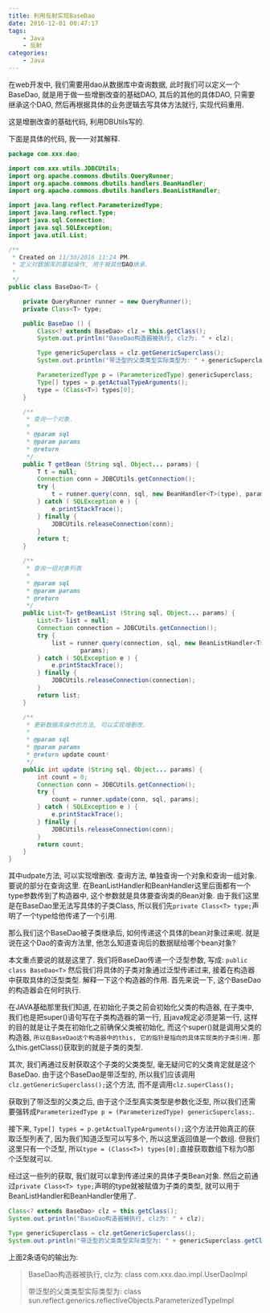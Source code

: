 ```yaml
---
title: 利用反射实现BaseDao
date: 2016-12-01 00:47:17
tags: 
    - Java
    - 反射
categories: 
    - Java    
---
```


在web开发中, 我们需要用dao从数据库中查询数据, 此时我们可以定义一个BaseDao, 就是用于做一些增删改查的基础DAO, 其后的其他的具体DAO, 只需要继承这个DAO, 然后再根据具体的业务逻辑去写具体方法就行, 实现代码重用.

这是增删改查的基础代码, 利用DBUtils写的.

下面是具体的代码, 我一一对其解释.
<!-- more -->

```java
package com.xxx.dao;

import com.xxx.utils.JDBCUtils;
import org.apache.commons.dbutils.QueryRunner;
import org.apache.commons.dbutils.handlers.BeanHandler;
import org.apache.commons.dbutils.handlers.BeanListHandler;

import java.lang.reflect.ParameterizedType;
import java.lang.reflect.Type;
import java.sql.Connection;
import java.sql.SQLException;
import java.util.List;

/**
 * Created on 11/30/2016 11:24 PM.
 * 定义对数据库的基础操作, 用于被其他DAO继承.
 *
 */
public class BaseDao<T> {

    private QueryRunner runner = new QueryRunner();
    private Class<T> type;

    public BaseDao () {
        Class<? extends BaseDao> clz = this.getClass();
        System.out.println("BaseDao构造器被执行, clz为: " + clz);

        Type genericSuperclass = clz.getGenericSuperclass();
        System.out.println("带泛型的父类类型实际类型为: " + genericSuperclass.getClass());

        ParameterizedType p = (ParameterizedType) genericSuperclass;
        Type[] types = p.getActualTypeArguments();
        type = (Class<T>) types[0];
    }

    /**
     * 查询一个对象.
     *
     * @param sql
     * @param params
     * @return
     */
    public T getBean (String sql, Object... params) {
        T t = null;
        Connection conn = JDBCUtils.getConnection();
        try {
            t = runner.query(conn, sql, new BeanHandler<T>(type), params);
        } catch ( SQLException e ) {
            e.printStackTrace();
        } finally {
            JDBCUtils.releaseConnection(conn);
        }
        return t;
    }

    /**
     * 查询一组对象列表
     *
     * @param sql
     * @param params
     * @return
     */
    public List<T> getBeanList (String sql, Object... params) {
        List<T> list = null;
        Connection connection = JDBCUtils.getConnection();
        try {
            list = runner.query(connection, sql, new BeanListHandler<T>(type),
                    params);
        } catch ( SQLException e ) {
            e.printStackTrace();
        } finally {
            JDBCUtils.releaseConnection(connection);
        }
        return list;
    }

    /**
     * 更新数据库操作的方法, 可以实现增删改.
     *
     * @param sql
     * @param params
     * @return update count!
     */
    public int update (String sql, Object... params) {
        int count = 0;
        Connection conn = JDBCUtils.getConnection();
        try {
            count = runner.update(conn, sql, params);
        } catch ( SQLException e ) {
            e.printStackTrace();
        } finally {
            JDBCUtils.releaseConnection(conn);
        }
        return count;
    }
}


```


其中udpate方法, 可以实现增删改.
查询方法, 单独查询一个对象和查询一组对象.
要说的部分在查询这里. 在BeanListHandler和BeanHandler这里后面都有一个type参数传到了构造器中, 这个参数就是具体要查询类的Bean对象. 由于我们这里是在BaseDao里无法写具体的子类Class, 所以我们先`private Class<T> type;`声明了一个type给他传递了一个引用.

那么我们这个BaseDao被子类继承后, 如何传递这个具体的bean对象过来呢.
就是说在这个Dao的查询方法里, 他怎么知道查询后的数据赋给哪个bean对象?

本文重点要说的就是这里了. 
我们将BaseDao传递一个泛型参数, 写成: `public class BaseDao<T>`
然后我们将具体的子类对象通过泛型传递过来, 接着在构造器中获取具体的泛型类型.
解释一下这个构造器的作用.
首先来说一下, 这个BaseDao的构造器会在何时执行.

在JAVA基础那里我们知道, 在初始化子类之前会初始化父类的构造器, 在子类中, 我们也是把super()语句写在子类构造器的第一行, 且java规定必须是第一行, 这样的目的就是让子类在初始化之前确保父类被初始化,
而这个super()就是调用父类的构造器, `所以在BaseDao这个构造器中的this, 它的指针是指向的具体实现类的子类引用.`
那么this.getClass()获取到的就是子类的类型.

其次, 我们再通过反射获取这个子类的父类类型, 毫无疑问它的父类肯定就是这个BaseDao.
由于这个BaseDao<T>是带泛型的, 所以我们应该调用`clz.getGenericSuperclass();`这个方法, 而不是调用`clz.superClass();`

获取到了带泛型的父类之后, 由于这个泛型真实类型是参数化泛型, 所以我们还需要强转成`ParameterizedType p = (ParameterizedType) genericSuperclass;`.

接下来, `Type[] types = p.getActualTypeArguments();`这个方法开始真正的获取泛型列表了, 因为我们知道泛型可以写多个, 所以这里返回值是一个数组. 但我们这里只有一个泛型,
所以`type = (Class<T>) types[0];`直接获取数组下标为0那个泛型就可以.

经过这一些列的获取, 我们就可以拿到传递过来的具体子类Bean对象.
然后之前通过`private Class<T> type;`声明的type就被赋值为子类的类型, 就可以用于BeanListHandler和BeanHandler使用了.


```java
Class<? extends BaseDao> clz = this.getClass();
System.out.println("BaseDao构造器被执行, clz为: " + clz);

Type genericSuperclass = clz.getGenericSuperclass();
System.out.println("带泛型的父类类型实际类型为: " + genericSuperclass.getClass());
```

上面2条语句的输出为: 

> BaseDao构造器被执行, clz为: class com.xxx.dao.impl.UserDaoImpl
>
> 带泛型的父类类型实际类型为: class sun.reflect.generics.reflectiveObjects.ParameterizedTypeImpl


